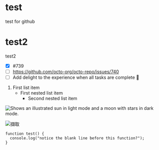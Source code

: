 # test
test for github

# test2
test2

- [x] #739
- [ ] https://github.com/octo-org/octo-repo/issues/740
- [ ] Add delight to the experience when all tasks are complete :tada:

1. First list item
   - First nested list item
     - Second nested list item


<picture>
  <source media="(prefers-color-scheme: dark)" srcset="https://user-images.githubusercontent.com/25423296/163456776-7f95b81a-f1ed-45f7-b7ab-8fa810d529fa.png">
  <source media="(prefers-color-scheme: light)" srcset="https://user-images.githubusercontent.com/25423296/163456779-a8556205-d0a5-45e2-ac17-42d089e3c3f8.png">
  <img alt="Shows an illustrated sun in light mode and a moon with stars in dark mode." src="https://user-images.githubusercontent.com/25423296/163456779-a8556205-d0a5-45e2-ac17-42d089e3c3f8.png">
</picture>

![擷取](https://github.com/eric730212/test/assets/18456261/df026203-74ce-4a1a-be6f-dfaa0dba5abd)

```
function test() {
  console.log("notice the blank line before this function?");
}
```
